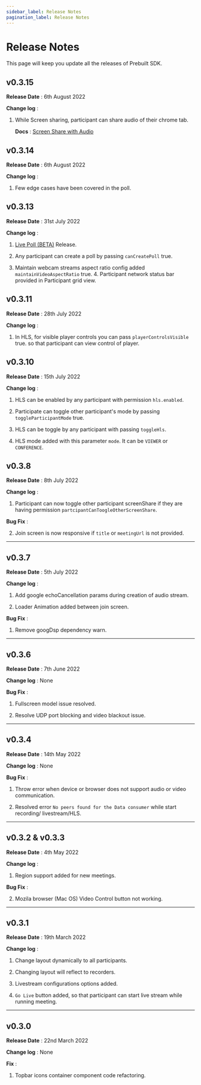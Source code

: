 ```yaml
---
sidebar_label: Release Notes
pagination_label: Release Notes
---
```


# Release Notes

This page will keep you update all the releases of Prebuilt SDK.

## v0.3.15

**Release Date** : 6th August 2022

**Change log** :

1. While Screen sharing, participant can share audio of their chrome tab.

   **Docs** : [Screen Share with Audio](https://docs.videosdk.live/prebuilt/guide/prebuilt-video-and-audio-calling/features/screenshare#screen-share-with-audio)

## v0.3.14

**Release Date** : 6th August 2022

**Change log** :

1. Few edge cases have been covered in the poll.

## v0.3.13

**Release Date** : 31st July 2022

**Change log** :

1. [Live Poll (BETA)](https://docs.videosdk.live/prebuilt/guide/prebuilt-video-and-audio-calling/features/live-poll) Release.

2. Any participant can create a poll by passing `canCreatePoll` true.

3. Maintain webcam streams aspect ratio config added `maintainVideoAspectRatio` true. 4. Participant network status bar provided in Participant grid view.

## v0.3.11

**Release Date** : 28th July 2022

**Change log** :

1. In HLS, for visible player controls you can pass `playerControlsVisible` true. so that participant can view control of player.

## v0.3.10

**Release Date** : 15th July 2022

**Change log** :

1. HLS can be enabled by any participant with permission `hls.enabled`.

2. Participate can toggle other participant's mode by passing `toggleParticipantMode` true.

3. HLS can be toggle by any participant with passing `toggleHls`.

4. HLS mode added with this parameter `mode`. It can be `VIEWER` or `CONFERENCE`.

## v0.3.8

**Release Date** : 8th July 2022

**Change log** :

1. Participant can now toggle other participant screenShare if they are having permission `partcipantCanToogleOtherScreenShare`.

**Bug Fix** :

2. Join screen is now responsive if `title` or `meetingUrl` is not provided.

---

## v0.3.7

**Release Date** : 5th July 2022

**Change log** :

1. Add google echoCancellation params during creation of audio stream.

2. Loader Animation added between join screen.

**Bug Fix** :

1. Remove googDsp dependency warn.

---

## v0.3.6

**Release Date** : 7th June 2022

**Change log** : None

**Bug Fix** :

1. Fullscreen model issue resolved.

2. Resolve UDP port blocking and video blackout issue.

---

## v0.3.4

**Release Date** : 14th May 2022

**Change log** : None

**Bug Fix** :

1. Throw error when device or browser does not support audio or video communication.

2. Resolved error `No peers found for the Data consumer` while start recording/ livestream/HLS.

---

## v0.3.2 & v0.3.3

**Release Date** : 4th May 2022

**Change log** :

1. Region support added for new meetings.

**Bug Fix** :

2. Mozila browser (Mac OS) Video Control button not working.

---

## v0.3.1

**Release Date** : 19th March 2022

**Change log** :

1. Change layout dynamically to all participants.

2. Changing layout will reflect to recorders.

3. Livestream configurations options added.

4. `Go Live` button added, so that participant can start live stream while running meeting.

---

## v0.3.0

**Release Date** : 22nd March 2022

**Change log** : None

**Fix** :

1. Topbar icons container component code refactoring.
